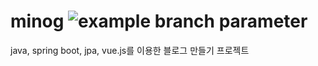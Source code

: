# minog ![example branch parameter](https://github.com/github/docs/actions/workflows/main.yml/badge.svg?branch=master)
java, spring boot, jpa, vue.js를 이용한 블로그 만들기 프로젝트
